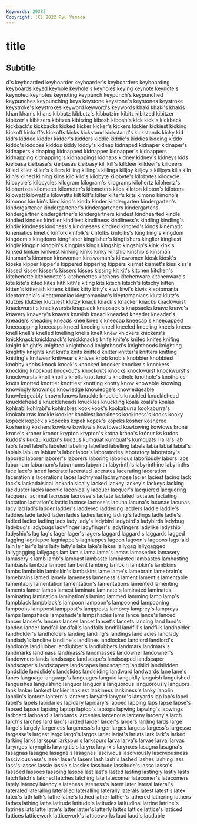 ```yaml
---
Keywords: 29383
Copyright: (C) 2022 Ryu Yamada
---
```



# title

## Subtitle
d's
keyboarded keyboarder keyboarder's keyboarders keyboarding keyboards keyed keyhole keyhole's keyholes
keying keynote keynote's keynoted keynotes keynoting keypunch keypunch's keypunched keypunches
keypunching keys keystone keystone's keystones keystroke keystroke's keystrokes keyword keyword's
keywords khaki khaki's khakis khan khan's khans kibbutz kibbutz's kibbutzim
kibitz kibitzed kibitzer kibitzer's kibitzers kibitzes kibitzing kibosh kibosh's kick
kick's kickback kickback's kickbacks kicked kicker kicker's kickers kickier kickiest
kicking kickoff kickoff's kickoffs kicks kickstand kickstand's kickstands kicky kid
kid's kidded kidder kidder's kidders kiddie kiddie's kiddies kidding kiddo
kiddo's kiddoes kiddos kiddy kiddy's kidnap kidnaped kidnaper kidnaper's kidnapers
kidnaping kidnapped kidnapper kidnapper's kidnappers kidnapping kidnapping's kidnappings kidnaps kidney
kidney's kidneys kids kielbasa kielbasa's kielbasas kielbasy kill kill's killdeer
killdeer's killdeers killed killer killer's killers killing killing's killings killjoy
killjoy's killjoys kills kiln kiln's kilned kilning kilns kilo kilo's
kilobyte kilobyte's kilobytes kilocycle kilocycle's kilocycles kilogram kilogram's kilograms kilohertz
kilohertz's kilohertzes kilometer kilometer's kilometers kilos kiloton kiloton's kilotons kilowatt
kilowatt's kilowatts kilt kilt's kilter kilter's kilts kimono kimono's kimonos
kin kin's kind kind's kinda kinder kindergarten kindergarten's kindergartener kindergartener's
kindergarteners kindergartens kindergärtner kindergärtner's kindergärtners kindest kindhearted kindle kindled kindles
kindlier kindliest kindliness kindliness's kindling kindling's kindly kindness kindness's kindnesses
kindred kindred's kinds kinematic kinematics kinetic kinfolk kinfolk's kinfolks kinfolks's
king king's kingdom kingdom's kingdoms kingfisher kingfisher's kingfishers kinglier kingliest
kingly kingpin kingpin's kingpins kings kingship kingship's kink kink's kinked
kinkier kinkiest kinking kinks kinky kinship kinship's kinsman kinsman's kinsmen
kinswoman kinswoman's kinswomen kiosk kiosk's kiosks kipper kipper's kippered kippering
kippers kismet kismet's kiss kiss's kissed kisser kisser's kissers kisses
kissing kit kit's kitchen kitchen's kitchenette kitchenette's kitchenettes kitchens kitchenware
kitchenware's kite kite's kited kites kith kith's kiting kits kitsch
kitsch's kitschy kitten kitten's kittenish kittens kitties kitty kitty's kiwi
kiwi's kiwis kleptomania kleptomania's kleptomaniac kleptomaniac's kleptomaniacs klutz klutz's klutzes
klutzier klutziest klutzy knack knack's knacker knacks knackwurst knackwurst's knackwursts
knapsack knapsack's knapsacks knave knave's knavery knavery's knaves knavish knead
kneaded kneader kneader's kneaders kneading kneads knee knee's kneecap kneecap's
kneecapped kneecapping kneecaps kneed kneeing kneel kneeled kneeling kneels knees
knell knell's knelled knelling knells knelt knew knickers knickers's knickknack
knickknack's knickknacks knife knife's knifed knifes knifing knight knight's knighted
knighthood knighthood's knighthoods knighting knightly knights knit knit's knits knitted
knitter knitter's knitters knitting knitting's knitwear knitwear's knives knob knob's
knobbier knobbiest knobby knobs knock knock's knocked knocker knocker's knockers
knocking knockout knockout's knockouts knocks knockwurst knockwurst's knockwursts knoll knoll's
knolls knot knot's knothole knothole's knotholes knots knotted knottier knottiest
knotting knotty know knowable knowing knowingly knowings knowledge knowledge's knowledgeable
knowledgeably known knows knuckle knuckle's knuckled knucklehead knucklehead's knuckleheads knuckles
knuckling koala koala's koalas kohlrabi kohlrabi's kohlrabies kook kook's kookaburra
kookaburra's kookaburras kookie kookier kookiest kookiness kookiness's kooks kooky kopeck
kopeck's kopecks kopek kopek's kopeks kosher koshered koshering koshers kowtow
kowtow's kowtowed kowtowing kowtows krone krone's kroner kronor krypton krypton's
króna króna's krónur ks kudos kudos's kudzu kudzu's kudzus kumquat
kumquat's kumquats l la la's lab lab's label label's labeled
labeling labelled labelling labels labia labial labial's labials labium labium's
labor labor's laboratories laboratory laboratory's labored laborer laborer's laborers laboring
laborious laboriously labors labs laburnum laburnum's laburnums labyrinth labyrinth's labyrinthine
labyrinths lace lace's laced lacerate lacerated lacerates lacerating laceration laceration's
lacerations laces lachrymal lachrymose lacier laciest lacing lack lack's lackadaisical
lackadaisically lacked lackey lackey's lackeys lacking lackluster lacks laconic laconically
lacquer lacquer's lacquered lacquering lacquers lacrimal lacrosse lacrosse's lactate lactated
lactates lactating lactation lactation's lactic lactose lactose's lacuna lacuna's lacunae
lacunas lacy lad lad's ladder ladder's laddered laddering ladders laddie
laddie's laddies lade laded laden lades ladies lading lading's ladings
ladle ladle's ladled ladles ladling lads lady lady's ladybird ladybird's
ladybirds ladybug ladybug's ladybugs ladyfinger ladyfinger's ladyfingers ladylike ladyship ladyship's
lag lag's lager lager's lagers laggard laggard's laggards lagged lagging
lagniappe lagniappe's lagniappes lagoon lagoon's lagoons lags laid lain lair
lair's lairs laity laity's lake lake's lakes lallygag lallygagged lallygagging
lallygags lam lam's lama lama's lamas lamaseries lamasery lamasery's lamb
lamb's lambast lambaste lambasted lambastes lambasting lambasts lambda lambed lambent
lambing lambkin lambkin's lambkins lambs lambskin lambskin's lambskins lame lame's
lamebrain lamebrain's lamebrains lamed lamely lameness lameness's lament lament's lamentable
lamentably lamentation lamentation's lamentations lamented lamenting laments lamer lames lamest
laminate laminate's laminated laminates laminating lamination lamination's laming lammed lamming
lamp lamp's lampblack lampblack's lampoon lampoon's lampooned lampooning lampoons lamppost
lamppost's lampposts lamprey lamprey's lampreys lamps lampshade lampshade's lampshades lams
lance lance's lanced lancer lancer's lancers lances lancet lancet's lancets
lancing land land's landed lander landfall landfall's landfalls landfill landfill's
landfills landholder landholder's landholders landing landing's landings landladies landlady landlady's
landline landline's landlines landlocked landlord landlord's landlords landlubber landlubber's landlubbers
landmark landmark's landmarks landmass landmass's landmasses landowner landowner's landowners lands
landscape landscape's landscaped landscaper landscaper's landscapers landscapes landscaping landslid landslidden
landslide landslide's landslides landsliding landward landwards lane lane's lanes language
language's languages languid languidly languish languished languishes languishing languor languor's
languorous languorously languors lank lanker lankest lankier lankiest lankiness lankiness's
lanky lanolin lanolin's lantern lantern's lanterns lanyard lanyard's lanyards lap
lap's lapel lapel's lapels lapidaries lapidary lapidary's lapped lapping laps
lapse lapse's lapsed lapses lapsing laptop laptop's laptops lapwing lapwing's
lapwings larboard larboard's larboards larcenies larcenous larceny larceny's larch larch's
larches lard lard's larded larder larder's larders larding lards large
large's largely largeness largeness's larger larges largess largess's largesse largesse's
largest largo largo's largos lariat lariat's lariats lark lark's larked
larking larks larkspur larkspur's larkspurs larva larva's larvae larval larvas
larynges laryngitis laryngitis's larynx larynx's larynxes lasagna lasagna's lasagnas lasagne
lasagne's lasagnes lascivious lasciviously lasciviousness lasciviousness's laser laser's lasers lash
lash's lashed lashes lashing lass lass's lasses lassie lassie's lassies
lassitude lassitude's lasso lasso's lassoed lassoes lassoing lassos last last's
lasted lasting lastingly lastly lasts latch latch's latched latches latching
late latecomer latecomer's latecomers lately latency latency's lateness lateness's latent
later lateral lateral's lateraled lateraling lateralled lateralling laterally laterals latest
latest's latex latex's lath lath's lathe lathe's lathed lather lather's
lathered lathering lathers lathes lathing laths latitude latitude's latitudes latitudinal
latrine latrine's latrines lats latte latte's latter latter's latterly lattes
lattice lattice's latticed lattices latticework latticework's latticeworks laud laud's laudable
